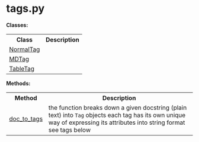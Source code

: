 <h1>tags.py</h1><span><b>Classes:</b></span><table><tbody><tr><th>Class</th><th>Description</th></tr><tr><td><a href="NormalTag/NormalTag.md">NormalTag</a></td><td></td></tr><tr><td><a href="MDTag/MDTag.md">MDTag</a></td><td></td></tr><tr><td><a href="TableTag/TableTag.md">TableTag</a></td><td></td></tr></tbody></table>

<span><b>Methods:</b></span><table><tbody><tr><th>Method</th><th>Description</th></tr><tr><td><a href="doc_to_tags.md">doc_to_tags</a></td><td>the function breaks down a given docstring (plain text) into <code>Tag</code> objects
each tag has its own unique way of expressing its attributes into string format
see tags below</td></tr></tbody></table>

